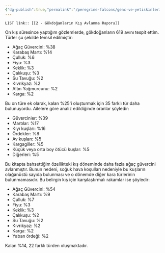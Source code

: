 ```yaml
---
{"dg-publish":true,"permalink":"/peregrine-falcons/genc-ve-yetiskinlerin-taktikleri/2-goekdoganlarin-kis-avlanma-raporu/","updated":"2024-09-21T16:26:44.564+03:00"}
---
```


`LIST link:: [[2 - Gökdoğanların Kış Avlanma Raporu]] `

On kış süresince yaptığım gözlemlerde, gökdoğanların 619 avını tespit ettim. 
Türler şu şekilde temsil edilmiştir:

- Ağaç Güvercini: %38
- Karabaş Martı: %14
- Çulluk: %6
- Fiyu: %3
- Keklik: %3
- Çalıkuşu: %3
- Su Tavuğu: %2
- Kıvrıkyaz: %2
- Altın Yağmurcunu: %2
- Karga: %2

Bu on türe ek olarak, kalan %25'i oluşturmak için 35 farklı tür daha bulunuyordu. 
Ailelere göre analiz edildiğinde oranlar şöyledir:

- Güvercinler: %39
- Martılar: %17
- Kıyı kuşları: %16
- Ördekler: %8
- Av kuşları: %5
- Kargagiller: %5
- Küçük veya orta boy ötücü kuşlar: %5
- Diğerleri: %5

Bu kitapta bahsettiğim özellikteki kış döneminde daha fazla ağaç güvercini avlanmıştır. Bunun nedeni, soğuk hava koşulları nedeniyle bu kuşların olağanüstü sayıda bulunması ve o dönemde diğer kara türlerinin bulunmamasıdır. Bu belirgin kış için karşılaştırmalı rakamlar ise şöyledir:

- Ağaç Güvercini: %54
- Karabaş Martı: %9
- Çulluk: %7
- Fiyu: %3
- Keklik: %3
- Çalıkuşu: %2
- Su Tavuğu: %2
- Kıvrıkyaz: %2
- Karga: %2
- Yaban ördeği: %2

Kalan %14, 22 farklı türden oluşmaktadır.